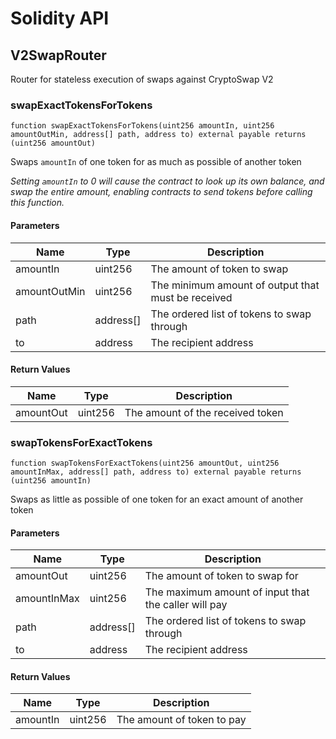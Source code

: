 # Solidity API

## V2SwapRouter

Router for stateless execution of swaps against CryptoSwap V2

### swapExactTokensForTokens

```solidity
function swapExactTokensForTokens(uint256 amountIn, uint256 amountOutMin, address[] path, address to) external payable returns (uint256 amountOut)
```

Swaps `amountIn` of one token for as much as possible of another token

_Setting `amountIn` to 0 will cause the contract to look up its own balance,
and swap the entire amount, enabling contracts to send tokens before calling this function._

#### Parameters

| Name | Type | Description |
| ---- | ---- | ----------- |
| amountIn | uint256 | The amount of token to swap |
| amountOutMin | uint256 | The minimum amount of output that must be received |
| path | address[] | The ordered list of tokens to swap through |
| to | address | The recipient address |

#### Return Values

| Name | Type | Description |
| ---- | ---- | ----------- |
| amountOut | uint256 | The amount of the received token |

### swapTokensForExactTokens

```solidity
function swapTokensForExactTokens(uint256 amountOut, uint256 amountInMax, address[] path, address to) external payable returns (uint256 amountIn)
```

Swaps as little as possible of one token for an exact amount of another token

#### Parameters

| Name | Type | Description |
| ---- | ---- | ----------- |
| amountOut | uint256 | The amount of token to swap for |
| amountInMax | uint256 | The maximum amount of input that the caller will pay |
| path | address[] | The ordered list of tokens to swap through |
| to | address | The recipient address |

#### Return Values

| Name | Type | Description |
| ---- | ---- | ----------- |
| amountIn | uint256 | The amount of token to pay |

